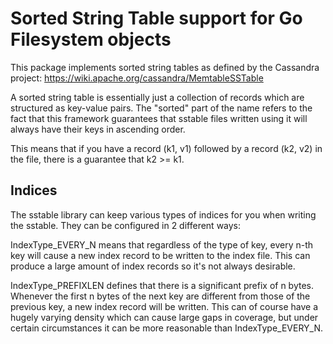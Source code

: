 Sorted String Table support for Go Filesystem objects
=====================================================

This package implements sorted string tables as defined by the Cassandra
project: <https://wiki.apache.org/cassandra/MemtableSSTable>

A sorted string table is essentially just a collection of records which are
structured as key-value pairs. The "sorted" part of the name refers to the
fact that this framework guarantees that sstable files written using it will
always have their keys in ascending order.

This means that if you have a record (k1, v1) followed by a record (k2, v2)
in the file, there is a guarantee that k2 >= k1.

Indices
-------

The sstable library can keep various types of indices for you when writing the
sstable. They can be configured in 2 different ways:

IndexType_EVERY_N means that regardless of the type of key, every n-th key
will cause a new index record to be written to the index file. This can
produce a large amount of index records so it's not always desirable.

IndexType_PREFIXLEN defines that there is a significant prefix of n bytes.
Whenever the first n bytes of the next key are different from those of the
previous key, a new index record will be written. This can of course have a
hugely varying density which can cause large gaps in coverage, but under
certain circumstances it can be more reasonable than IndexType_EVERY_N.
